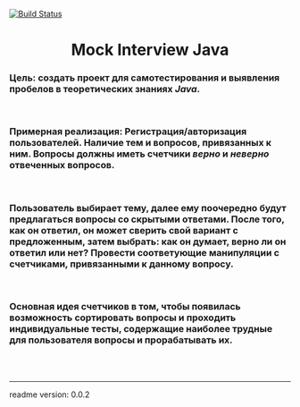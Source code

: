 [![Build Status](https://travis-ci.com/rsh-12/interview4j.svg?token=xTEGsfjorZw9xyXoJXRQ&branch=main)](https://travis-ci.com/rsh-12/interview4j)


<h1 align="center">Mock Interview Java</h1> 

### <b>Цель</b>: создать проект для самотестирования и выявления пробелов в теоретических знаниях <i>Java</i>.

<br>

### <b>Примерная реализация</b>: Регистрация/авторизация пользователей. Наличие тем и вопросов, привязанных к ним. Вопросы должны иметь счетчики <i>верно</i> и <i>неверно</i> отвеченных вопросов.

<br>

### Пользователь выбирает тему, далее ему поочередно будут предлагаться вопросы со скрытыми ответами. После того, как он ответил, он может сверить свой вариант с предложенным, затем выбрать: как он думает, верно ли он ответил или нет? Провести соответующие манипуляции с счетчиками, привязанными к данному вопросу. 

<br>

### Основная идея счетчиков в том, чтобы появилась возможность сортировать вопросы и проходить индивидуальные тесты, содержащие наиболее трудные для пользователя вопросы и прорабатывать их.



<br>
<br>
<hr>
readme version: 0.0.2
